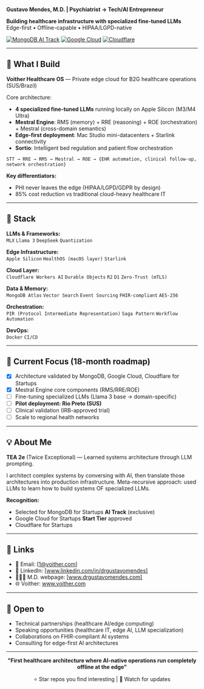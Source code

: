 
**Gustavo Mendes, M.D. | Psychiatrist → Tech/AI Entrepreneur**

**Building healthcare infrastructure with specialized fine-tuned LLMs**  
Edge-first • Offline-capable • HIPAA/LGPD-native

[![MongoDB AI Track](https://img.shields.io/badge/MongoDB-AI_Track-00ED64?style=flat&logo=mongodb&logoColor=white)](https://mongodb.com/startups)
[![Google Cloud](https://img.shields.io/badge/Google_Cloud-Startups-4285F4?style=flat&logo=google-cloud&logoColor=white)](https://cloud.google.com/startup)
[![Cloudflare](https://img.shields.io/badge/Cloudflare-Workers_AI-F38020?style=flat&logo=cloudflare&logoColor=white)](https://cloudflare.com)

---

## 🧠 What I Build

**Voither Healthcare OS** — Private edge cloud for B2G healthcare operations (SUS/Brazil)

Core architecture:
- **4 specialized fine-tuned LLMs** running locally on Apple Silicon (M3/M4 Ultra)
- **Mestral Engine**: RMS (memory) + RRE (reasoning) + ROE (orchestration) + Mestral (cross-domain semantics)
- **Edge-first deployment**: Mac Studio mini-datacenters + Starlink connectivity
- **Sortio**: Intelligent bed regulation and patient flow orchestration

```
STT → RRE → RMS → Mestral → ROE → {EHR automation, clinical follow-up, network orchestration}
```

**Key differentiators:**
- PHI never leaves the edge (HIPAA/LGPD/GDPR by design)
- 85% cost reduction vs traditional cloud-heavy healthcare IT

---

## 🔧 Stack

**LLMs & Frameworks:**  
`MLX` `Llama 3` `DeepSeek` `Quantization`

**Edge Infrastructure:**  
`Apple Silicon` `HealthOS (macOS layer)` `Starlink`

**Cloud Layer:**  
`Cloudflare Workers AI` `Durable Objects` `R2` `D1` `Zero-Trust (mTLS)`

**Data & Memory:**  
`MongoDB Atlas` `Vector Search` `Event Sourcing` `FHIR-compliant` `AES-256`

**Orchestration:**  
`PIR (Protocol Intermediate Representation)` `Saga Pattern` `Workflow Automation`

**DevOps:**  
`Docker` `CI/CD` 

---

## 🎯 Current Focus (18-month roadmap)

- [x] Architecture validated by MongoDB, Google Cloud, Cloudflare for Startups
- [x] Mestral Engine core components (RMS/RRE/ROE)
- [ ] Fine-tuning specialized LLMs (Llama 3 base → domain-specific)
- [ ] **Pilot deployment: Rio Preto (SUS)**
- [ ] Clinical validation (IRB-approved trial)
- [ ] Scale to regional health networks

---

## 💡 About Me

**TEA 2e** (Twice Exceptional) — Learned systems architecture through LLM prompting.

I architect complex systems by conversing with AI, then translate those architectures into production infrastructure. Meta-recursive approach: used LLMs to learn how to build systems OF specialized LLMs.

**Recognition:**
- Selected for MongoDB for Startups **AI Track** (exclusive)
- Google Cloud for Startups **Start Tier** approved
- Cloudflare for Startups 

---

## 🔗 Links

- 📧 Email: [1@voither.com]
- 💼 LinkedIn: [www.linkedin.com/in/drgustavomendes]
- 👨🏻‍⚕️ M.D. webpage: [www.drgustavomendes.com]
- 🌐 Voither: www.voither.com

---

## 🤝 Open to

- Technical partnerships (healthcare AI/edge computing)
- Speaking opportunities (healthcare IT, edge AI, LLM specialization)
- Collaborations on FHIR-compliant AI systems
- Consulting for edge-first AI architectures

---

<div align="center">

**"First healthcare architecture where AI-native operations run completely offline at the edge"**

⭐ Star repos you find interesting | 🔔 Watch for updates

</div>
